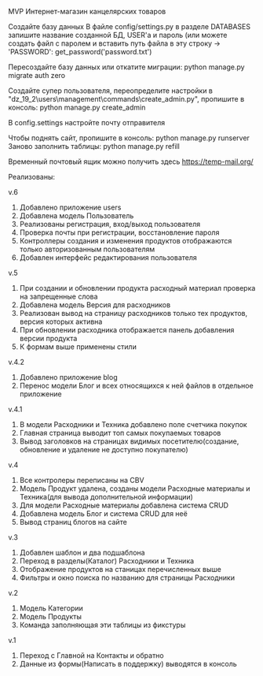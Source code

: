 MVP Интернет-магазин канцелярских товаров

Создайте базу данных
В файле config/settings.py в разделе DATABASES запишите название созданной БД, USER'а и пароль
(или можете создать файл с паролем и вставить путь файла в эту строку -> 'PASSWORD': get_password('password.txt')

Пересоздайте базу данных или откатите миграции: python manage.py migrate auth zero

Создайте супер пользователя, переопределите настройки в "dz_19_2\users\management\commands\create_admin.py",
пропишите в консоль: python manage.py create_admin 

В config.settings настройте почту отправителя

Чтобы поднять сайт, пропишите в консоль: python manage.py runserver
Заново заполнить таблицы: python manage.py refill

Временный почтовый ящик можно получить здесь https://temp-mail.org/ 

Реализованы:

v.6
1. Добавлено приложение users
2. Добавлена модель Пользователь
3. Реализованы регистрация, вход/выход пользователя
4. Проверка почты при регистрации, восстановление пароля
5. Контроллеры создания и изменения продуктов отображаются только авторизованным пользователям
6. Добавлен интерфейс редактирования пользователя

v.5
1. При создании и обновлении продукта расходный материал проверка на запрещенные слова
2. Добавлена модель Версия для расходников
3. Реализован вывод на страницу расходников только тех продуктов, версия которых активна
4. При обновлении расходника отображается панель добавления версии продукта
5. К формам выше применены стили

v.4.2
1. Добавлено приложение blog
2. Перенос модели Блог и всех относящихся к ней файлов в отдельное приложение

v.4.1
1. В модели Расходники и Техника добавлено поле счетчика покупок
2. Главная страница выводит топ самых покупаемых товаров
3. Вывод заголовков на страницах видимых посетителю(создание, обновление и удаление не доступно покупателю)

v.4
1. Все контролеры переписаны на CBV
2. Модель Продукт удалена, созданы модели Расходные материалы и Техника(для вывода дополнительной информации)
3. Для модели Расходные материалы добавлена система CRUD
4. Добавлена модель Блог и система CRUD для неё
5. Вывод страниц блогов на сайте

v.3
1. Добавлен шаблон и два подшаблона
2. Переход в разделы(Каталог) Расходники и Техника
3. Отображение продуктов на станицах перечисленных выше
4. Фильтры и окно поиска по названию для страницы Расходники

v.2
1. Модель Категории
2. Модель Продукты
3. Команда заполняющая эти таблицы из фикстуры

v.1
1. Переход с Главной на Контакты и обратно
2. Данные из формы(Написать в поддержку) выводятся в консоль
